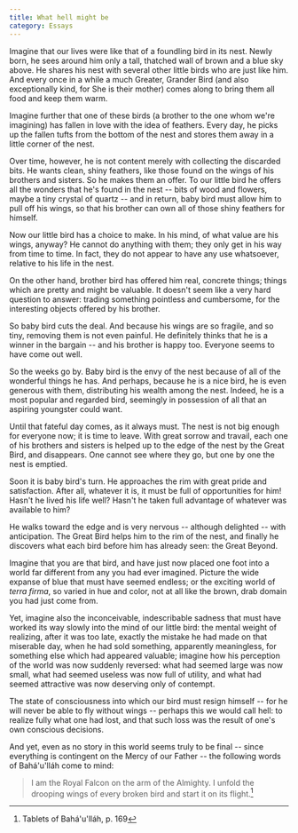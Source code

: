 ```yaml
---
title: What hell might be
category: Essays
---
```


Imagine that our lives were like that of a foundling bird in its nest.
Newly born, he sees around him only a tall, thatched wall of brown and a
blue sky above.  He shares his nest with several other little birds who
are just like him.  And every once in a while a much Greater, Grander
Bird (and also exceptionally kind, for She is their mother) comes along
to bring them all food and keep them warm.

Imagine further that one of these birds (a brother to the one whom we're
imagining) has fallen in love with the idea of feathers.  Every day, he
picks up the fallen tufts from the bottom of the nest and stores them
away in a little corner of the nest.

Over time, however, he is not content merely with collecting the
discarded bits.  He wants clean, shiny feathers, like those found on the
wings of his brothers and sisters.  So he makes them an offer.  To our
little bird he offers all the wonders that he's found in the nest --
bits of wood and flowers, maybe a tiny crystal of quartz -- and in
return, baby bird must allow him to pull off his wings, so that his
brother can own all of those shiny feathers for himself.

Now our little bird has a choice to make.  In his mind, of what value
are his wings, anyway?  He cannot do anything with them; they only get
in his way from time to time.  In fact, they do not appear to have any
use whatsoever, relative to his life in the nest.

On the other hand, brother bird has offered him real, concrete things;
things which are pretty and might be valuable.  It doesn't seem like a
very hard question to answer: trading something pointless and
cumbersome, for the interesting objects offered by his brother.

So baby bird cuts the deal.  And because his wings are so fragile, and
so tiny, removing them is not even painful.  He definitely thinks that
he is a winner in the bargain -- and his brother is happy too.  Everyone
seems to have come out well.

So the weeks go by.  Baby bird is the envy of the nest because of all of
the wonderful things he has.  And perhaps, because he is a nice bird, he
is even generous with them, distributing his wealth among the nest.
Indeed, he is a most popular and regarded bird, seemingly in possession
of all that an aspiring youngster could want.

Until that fateful day comes, as it always must.  The nest is not big
enough for everyone now; it is time to leave.  With great sorrow and
travail, each one of his brothers and sisters is helped up to the edge
of the nest by the Great Bird, and disappears.  One cannot see where
they go, but one by one the nest is emptied.

Soon it is baby bird's turn.  He approaches the rim with great pride and
satisfaction.  After all, whatever it is, it must be full of
opportunities for him!  Hasn't he lived his life well?  Hasn't he taken
full advantage of whatever was available to him?

He walks toward the edge and is very nervous -- although delighted --
with anticipation.  The Great Bird helps him to the rim of the nest, and
finally he discovers what each bird before him has already seen: the
Great Beyond.

Imagine that you are that bird, and have just now placed one foot into a
world far different from any you had ever imagined.  Picture the wide
expanse of blue that must have seemed endless; or the exciting world of
*terra firma*, so varied in hue and color, not at all like the brown, drab
domain you had just come from.

Yet, imagine also the inconceivable, indescribable sadness that must
have worked its way slowly into the mind of our little bird: the mental
weight of realizing, after it was too late, exactly the mistake he had
made on that miserable day, when he had sold something, apparently
meaningless, for something else which had appeared valuable; imagine how
his perception of the world was now suddenly reversed: what had seemed
large was now small, what had seemed useless was now full of utility,
and what had seemed attractive was now deserving only of contempt.

The state of consciousness into which our bird must resign himself --
for he will never be able to fly without wings -- perhaps this we would
call hell: to realize fully what one had lost, and that such loss was
the result of one's own conscious decisions.

And yet, even as no story in this world seems truly to be final -- since
everything is contingent on the Mercy of our Father -- the following
words of Bahá'u'lláh come to mind:

> I am the Royal Falcon on the arm of the Almighty.  I unfold the
> drooping wings of every broken bird and start it on its flight.[^1]

[^1]:   Tablets of Bahá'u'lláh, p. 169


